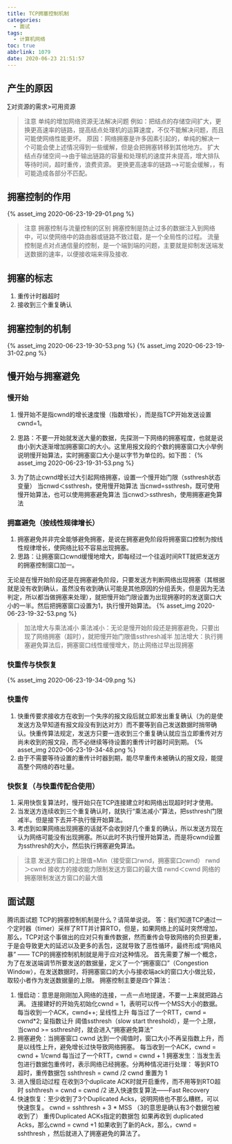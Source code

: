 ```yaml
---
title: TCP拥塞控制机制
categories:
  - 面试
tags:
  - 计算机网络
toc: true
abbrlink: 1079
date: 2020-06-23 21:51:57
---
```


## 产生的原因

∑对资源的需求>可用资源
<!--more-->
> 注意
单纯的增加网络资源无法解决问题
例如：把结点的存储空间扩大，更换更高速率的链路，提高结点处理机的运算速度，不仅不能解决问题，而且可能使网络性能更坏。
原因：网络拥塞是许多因素引起的，单纯的解决一个可能会使上述情况得到一些缓解，但是会把拥塞转移到其他地方。
扩大结点存储空间——>由于输出链路的容量和处理机的速度并未提高，增大排队等待时间，超时重传，浪费资源。
更换更高速率的链路——>可能会缓解，，有可能造成各部分不匹配。

## 拥塞控制的作用

{% asset_img 2020-06-23-19-29-01.png %}

> 注意
拥塞控制与流量控制的区别
拥塞控制是防止过多的数据注入到网络中，可以使网络中的路由器或链路不致过载，是一个全局性的过程。
流量控制是点对点通信量的控制，是一个端到端的问题，主要就是抑制发送端发送数据的速率，以便接收端来得及接收.

## 拥塞的标志

1. 重传计时器超时
2. 接收到三个重复确认

## 拥塞控制的机制

{% asset_img 2020-06-23-19-30-53.png %}
{% asset_img 2020-06-23-19-31-02.png %}

## 慢开始与拥塞避免

### 慢开始

1. 慢开始不是指cwnd的增长速度慢（指数增长），而是指TCP开始发送设置cwnd=1。
2. 思路：不要一开始就发送大量的数据，先探测一下网络的拥塞程度，也就是说由小到大逐渐增加拥塞窗口的大小。这里用报文段的个数的拥塞窗口大小举例说明慢开始算法，实时拥塞窗口大小是以字节为单位的。如下图：
{% asset_img 2020-06-23-19-31-53.png %}

3. 为了防止cwnd增长过大引起网络拥塞，设置一个慢开始门限（ssthresh状态变量）
当cnwd＜ssthresh，使用慢开始算法
当cnwd=ssthresh，既可使用慢开始算法，也可以使用拥塞避免算法
当cnwd＞ssthresh，使用拥塞避免算法

### 拥塞避免（按线性规律增长）

1. 拥塞避免并非完全能够避免拥塞，是说在拥塞避免阶段将拥塞窗口控制为按线性规律增长，使网络比较不容易出现拥塞。
2. 思路：让拥塞窗口cwnd缓慢地增大，即每经过一个往返时间RTT就把发送方的拥塞控制窗口加一。

无论是在慢开始阶段还是在拥塞避免阶段，只要发送方判断网络出现拥塞（其根据就是没有收到确认，虽然没有收到确认可能是其他原因的分组丢失，但是因为无法判定，所以都当做拥塞来处理），就把慢开始门限设置为出现拥塞时的发送窗口大小的一半。然后把拥塞窗口设置为1，执行慢开始算法。
{% asset_img 2020-06-23-19-32-53.png %}

> 加法增大与乘法减小
乘法减小：无论是慢开始阶段还是拥塞避免，只要出现了网络拥塞（超时），就把慢开始门限值ssthresh减半
加法增大：执行拥塞避免算法后，拥塞窗口线性缓慢增大，防止网络过早出现拥塞

### 快重传与快恢复

{% asset_img 2020-06-23-19-34-09.png %}

### 快重传

1. 快重传要求接收方在收到一个失序的报文段后就立即发出重复确认（为的是使发送方及早知道有报文段没有到达对方）而不要等到自己发送数据时捎带确认。快重传算法规定，发送方只要一连收到三个重复确认就应当立即重传对方尚未收到的报文段，而不必继续等待设置的重传计时器时间到期。
{% asset_img 2020-06-23-19-34-48.png %}
2. 由于不需要等待设置的重传计时器到期，能尽早重传未被确认的报文段，能提高整个网络的吞吐量。

### 快恢复（与快重传配合使用）

1. 采用快恢复算法时，慢开始只在TCP连接建立时和网络出现超时时才使用。
2. 当发送方连续收到三个重复确认时，就执行“乘法减小”算法，把ssthresh门限减半。但是接下去并不执行慢开始算法。
3. 考虑到如果网络出现拥塞的话就不会收到好几个重复的确认，所以发送方现在认为网络可能没有出现拥塞。所以此时不执行慢开始算法，而是将cwnd设置为ssthresh的大小，然后执行拥塞避免算法。

> 注意
发送方窗口的上限值=Min（接受窗口rwnd，拥塞窗口cwnd）
rwnd＞cwnd 接收方的接收能力限制发送方窗口的最大值
rwnd＜cwnd 网络的拥塞限制发送方窗口的最大值

## 面试题

腾讯面试题
TCP的拥塞控制机制是什么？请简单说说。
答：我们知道TCP通过一个定时器（timer）采样了RTT并计算RTO，但是，如果网络上的延时突然增加，那么，TCP对这个事做出的应对只有重传数据，然而重传会导致网络的负担更重，于是会导致更大的延迟以及更多的丢包，这就导致了恶性循环，最终形成“网络风暴” —— TCP的拥塞控制机制就是用于应对这种情况。 
首先需要了解一个概念，为了在发送端调节所要发送的数据量，定义了一个“拥塞窗口”（Congestion Window），在发送数据时，将拥塞窗口的大小与接收端ack的窗口大小做比较，取较小者作为发送数据量的上限。
拥塞控制主要是四个算法：

1. 慢启动：意思是刚刚加入网络的连接，一点一点地提速，不要一上来就把路占满。
连接建好的开始先初始化cwnd = 1，表明可以传一个MSS大小的数据。
每当收到一个ACK，cwnd++; 呈线性上升
每当过了一个RTT，cwnd = cwnd*2; 呈指数让升
阈值ssthresh（slow start threshold），是一个上限，当cwnd >= ssthresh时，就会进入“拥塞避免算法”
2. 拥塞避免：当拥塞窗口 cwnd 达到一个阈值时，窗口大小不再呈指数上升，而是以线性上升，避免增长过快导致网络拥塞。
每当收到一个ACK，cwnd = cwnd + 1/cwnd
每当过了一个RTT，cwnd = cwnd + 1
拥塞发生：当发生丢包进行数据包重传时，表示网络已经拥塞。分两种情况进行处理：
等到RTO超时，重传数据包
sshthresh = cwnd /2
cwnd 重置为 1
3. 进入慢启动过程
在收到3个duplicate ACK时就开启重传，而不用等到RTO超时
sshthresh = cwnd = cwnd /2
进入快速恢复算法——Fast Recovery
4. 快速恢复：至少收到了3个Duplicated Acks，说明网络也不那么糟糕，可以快速恢复。
cwnd = sshthresh + 3 * MSS （3的意思是确认有3个数据包被收到了）
重传Duplicated ACKs指定的数据包
如果再收到 duplicated Acks，那么cwnd = cwnd +1
如果收到了新的Ack，那么，cwnd = sshthresh ，然后就进入了拥塞避免的算法了。
